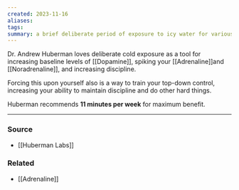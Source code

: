 ```yaml
---
created: 2023-11-16
aliases: 
tags: 
summary: a brief deliberate period of exposure to icy water for various benefits
---
```

Dr. Andrew Huberman loves deliberate cold exposure as a tool for increasing baseline levels of [[Dopamine]], spiking your [[Adrenaline]]and [[Noradrenaline]], and increasing discipline.

Forcing this upon yourself also is a way to train your top-down control, increasing your ability to maintain discipline and do other hard things. 

Huberman recommends **11 minutes per week** for maximum benefit.

---
### Source
- [[Huberman Labs]]

### Related
- [[Adrenaline]]